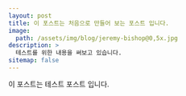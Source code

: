 ```yaml
---
layout: post
title: 이 포스트는 처음으로 만들어 보는 포스트 입니다.
image: 
  path: /assets/img/blog/jeremy-bishop@0,5x.jpg
description: >
  테스트를 위한 내용을 써보고 있습니다.
sitemap: false
---
```


이 포스트는 테스트 포스트 입니다.